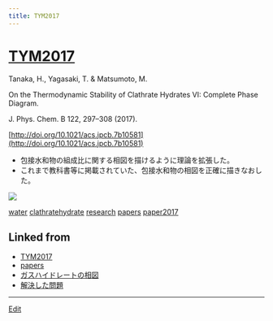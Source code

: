 ```yaml
---
title: TYM2017
---
```

# [TYM2017](/TYM2017)

Tanaka, H., Yagasaki, T. & Matsumoto, M.

On the Thermodynamic Stability of Clathrate Hydrates VI: Complete Phase Diagram.

J. Phys. Chem. B 122, 297–308 (2017).

[http://doi.org/10.1021/acs.jpcb.7b10581](http://doi.org/10.1021/acs.jpcb.7b10581)


* 包接水和物の組成比に関する相図を描けるように理論を拡張した。
* これまで教科書等に掲載されていた、包接水和物の相図を正確に描きなおした。

![](https://i.gyazo.com/62cc846288856a64420bf52a4e88ef02.png)



[water](/water) [clathratehydrate](/clathratehydrate) [research](/research) [papers](/papers) [paper2017](/paper2017)





## Linked from

* [TYM2017](/TYM2017)
* [papers](/papers)
* [ガスハイドレートの相図](/ガスハイドレートの相図)
* [解決した問題](/解決した問題)


----

[Edit](https://github.com/vitroid/vitroid.github.io/edit/master/MD/TYM2017.md)

